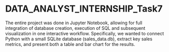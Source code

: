 # DATA_ANALYST_INTERNSHIP_Task7
The entire project was done in Jupyter Notebook, allowing for full integration of database creation, execution of SQL and subsequent visualization in one interactive workflow. Specifically, we wanted to connect Python with a small SQLite database (sales_data.db), extract key sales metrics, and present both a table and bar chart for the results.
